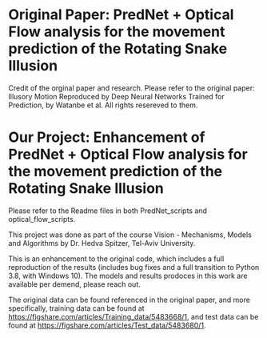 # Original Paper: PredNet + Optical Flow analysis for the movement prediction of the Rotating Snake Illusion

Credit of the orginal paper and research.
Please refer to the original paper: Illusory Motion Reproduced by Deep Neural Networks Trained for Prediction, by Watanbe et al. All rights resereved to them.

# Our Project: Enhancement of PredNet + Optical Flow analysis for the movement prediction of the Rotating Snake Illusion

Please refer to the Readme files in both PredNet_scripts and optical_flow_scripts.

This project was done as part of the course Vision - Mechanisms, Models and Algorithms by Dr. Hedva Spitzer, Tel-Aviv University.

This is an enhancement to the original code, which includes a full reproduction of the results (includes bug fixes and a full transition to Python 3.8, with Windows 10).
The models and results prodoces in this work are available per demend, please reach out.

The original data can be found referenced in the original paper, and more specifically, training data can be found at https://figshare.com/articles/Training_data/5483668/1, and test data can be found at https://figshare.com/articles/Test_data/5483680/1.


